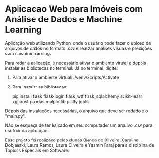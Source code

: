 # Aplicacao Web para Imóveis com Análise de Dados e Machine Learning
Aplicação web utilizando Python, onde o usuário pode fazer o upload de arquivos de dados no formato .csv e realizar análises visuais e predições com machine learning.

Para rodar a aplicação, é necessário ativar o ambiente virutal e depois instalar as bibliotecas no terminal. Já no terminal, digite:

1. Para ativar o ambiente virtual:
   ./venv/Scripts/Activate

2. Para instalar as bibliotecas:

   pip install flask flask-login flask_wtf flask_sqlalchemy scikit-learn xgboost pandas matplotlib plotly joblib

Depois das instalações necessárias, o arquivo que deve ser rodado é o "main.py". 

Não se esqueça de ter baixado em seu computador um arquivo .csv para usufruir da aplicação. 

Esse projeto foi realizado pelas alunas Bianca de Oliveira, Carolina Dobjanski, Laura Ramos, Laura Oliveira e Yasmin Faraj para a disciplina de Tópicos Especiais em Software. 
